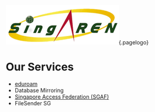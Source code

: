 <!-- TITLE: SingAREN Technical Wiki -->
<!-- SUBTITLE: Technical documentation for SingAREN services.-->

![Singaren Logo Transparency Small](/uploads/images/singaren-logo-transparency-small.png "Singaren Logo Transparency Small" ){.pagelogo}


# Our Services
* [eduroam](/eduroam)
* Database Mirroring
* [Singapore Access Federation (SGAF)](/singapore-access-federation)
* FileSender SG
